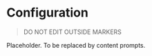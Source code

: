 # Configuration

> DO NOT EDIT OUTSIDE MARKERS
<!-- FILLME:START -->
Placeholder. To be replaced by content prompts.
<!-- FILLME:END -->
